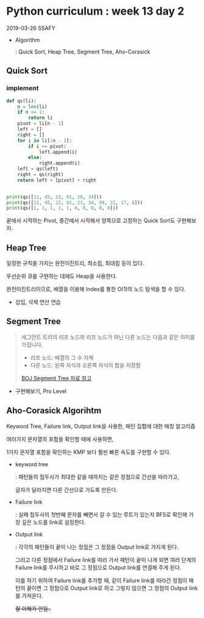 # Python curriculum : week 13 day 2

2019-03-26 SSAFY

* Algorithm

  : Quick Sort, Heap Tree, Segment Tree, Aho-Corasick



## Quick Sort

### implement

```python
def qs(li):
    n = len(li)
    if n <= 1:
        return li
    pivot = li[n - 1]
    left = []
    right = []
    for i in li[:n - 1]:
        if i <= pivot:
            left.append(i)
        else:
            right.append(i)
    left = qs(left)
    right = qs(right)
    return left + [pivot] + right
    

print(qs([11, 45, 23, 81, 28, 34]))
print(qs([11, 45, 22, 81, 23, 34, 99, 22, 17, 8]))
print(qs([1, 1, 1, 1, 1, 0, 0, 0, 0, 0]))
```

끝에서 시작하는 Pivot, 중간에서 시작해서 양쪽으로 고정하는 Quick Sort도 구현해보자.



## Heap Tree

일정한 규칙을 가지는 완전이진트리, 최소힙, 최대힙 등이 있다.

우선순위 큐를 구현하는 데에도 Heap을 사용한다.

완전이진트리이므로, 배열을 이용해 Index를 통한 O(1)의 노드 탐색을 할 수 있다.

* 삽입, 삭제 연산 연습



## Segment Tree

> 세그먼트 트리의 리프 노드와 리프 노드가 아닌 다른 노드는 다음과 같은 의미를 가집니다.
>
> - 리프 노드: 배열의 그 수 자체
> - 다른 노드: 왼쪽 자식과 오른쪽 자식의 합을 저장함
>
> [BOJ Segment Tree 자료 참고](https://www.acmicpc.net/blog/view/9)

* 구현해보기, Pro Level



## Aho-Corasick Algorihtm

Keyword Tree, Failure link, Output link을 사용한, 패턴 집합에 대한 매칭 알고리즘

여러가지 문자열의 포함을 확인할 때에 사용하면,

1가지 문자열 포함을 확인하는 KMP 보다 훨씬 빠른 속도를 구현할 수 있다.

* keyword tree

  : 패턴들의 접두사가 최대한 같을 때까지는 같은 정점으로 간선을 따라가고,

  글자가 달라지면 다른 간선으로 가도록 만든다.

* Failure link

  : 실패 접두사의 첫번째 문자를 빼면서 갈 수 있는 루트가 있는지 BFS로 확인해 가장 깊은 노드를 link로 설정한다.

* Output link

  : 각각의 패턴들이 끝이 나는 정점은 그 정점을 Output link로 가지게 된다. 

  그리고 다른 정점에서 Failure link를 따라 가서 패턴이 끝이 나게 되면 여러 단계의 Failure link를 무시하고 바로 그 정점으로 Output link를 연결해 주게 된다.

  이를 하기 위하여 Failure link를 추가할 때, 같이 Failure link를 따라간 정점이 패턴의 끝이면 그 정점으로 Output link로 하고 그렇지 않으면 그 정점의 Output link를 가져온다.

  ~~잘 이해가 안됨..~~

